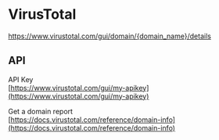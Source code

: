 # VirusTotal  

https://www.virustotal.com/gui/domain/{domain_name}/details  

## API  

API Key  
[https://www.virustotal.com/gui/my-apikey](https://www.virustotal.com/gui/my-apikey)  

Get a domain report  
[https://docs.virustotal.com/reference/domain-info](https://docs.virustotal.com/reference/domain-info)  
